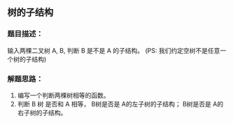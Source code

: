 ## 树的子结构

### 题目描述：
输入两棵二叉树 A, B, 判断 B 是不是 A 的子结构。 (PS: 我们约定空树不是任意一个树的子结构)

### 解题思路：

1. 编写一个判断两棵树相等的函数。 
2. 判断 B 树 是否和 A 相等， B树是否是 A的左子树的子结构； B树是否是 A的右子树的子结构。 

